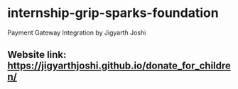 # internship-grip-sparks-foundation
Payment Gateway Integration
by Jigyarth Joshi

## Website link: https://jigyarthjoshi.github.io/donate_for_children/

